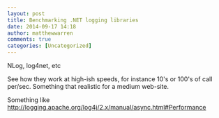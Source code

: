 ```yaml
---
layout: post
title: Benchmarking .NET logging libraries
date: 2014-09-17 14:18
author: matthewwarren
comments: true
categories: [Uncategorized]
---
```

NLog, log4net, etc

See how they work at high-ish speeds, for instance 10's or 100's of call per/sec. Something that realistic for a medium web-site.

Something like http://logging.apache.org/log4j/2.x/manual/async.html#Performance
